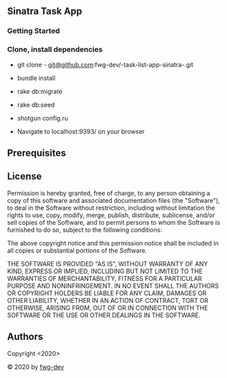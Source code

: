 ## Sinatra Task App 

### Getting Started 

### Clone, install dependencies

* git clone - git@github.com:fwg-dev/-task-list-app-sinatra-.git
* bundle install
* rake db:migrate
* rake db:seed
* shotgun config.ru


* Navigate to localhost:9393/ on your browser

## Prerequisites 

## License

Permission is hereby granted, free of charge, to any person obtaining a copy of this software and associated documentation files (the "Software"), to deal in the Software without restriction, including without limitation the rights to use, copy, modify, merge, publish, distribute, sublicense, and/or sell copies of the Software, and to permit persons to whom the Software is furnished to do so, subject to the following conditions:

The above copyright notice and this permission notice shall be included in all copies or substantial portions of the Software.

THE SOFTWARE IS PROVIDED "AS IS", WITHOUT WARRANTY OF ANY KIND, EXPRESS OR IMPLIED, INCLUDING BUT NOT LIMITED TO THE WARRANTIES OF MERCHANTABILITY, FITNESS FOR A PARTICULAR PURPOSE AND NONINFRINGEMENT. IN NO EVENT SHALL THE AUTHORS OR COPYRIGHT HOLDERS BE LIABLE FOR ANY CLAIM, DAMAGES OR OTHER LIABILITY, WHETHER IN AN ACTION OF CONTRACT, TORT OR OTHERWISE, ARISING FROM, OUT OF OR IN CONNECTION WITH THE SOFTWARE OR THE USE OR OTHER DEALINGS IN THE SOFTWARE.

## Authors 

Copyright <2020> <fwg-dev>

&copy; 2020 by [fwg-dev](https://github.com/fwg-dev)